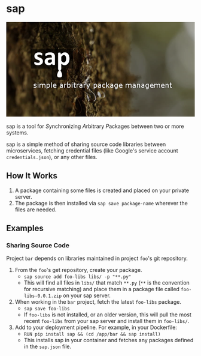 # sap

![sap header image](sap-800x400.png?raw=true)

sap is a tool for *S*ynchronizing *A*rbitrary *P*ackages between
two or more systems.

sap is a simple method of sharing source code libraries between microservices,
fetching credential files (like Google's service account `credentials.json`),
or any other files.

## How It Works

1. A package containing some files is created and placed on your private server.
2. The package is then installed via `sap save package-name` wherever the files are needed.

## Examples

### Sharing Source Code

Project `bar` depends on libraries maintained in project `foo`'s git repository.

1. From the `foo`'s get repository, create your package.
    * `sap source add foo-libs libs/ -p "**.py"`
    * This will find all files in `libs/` that match `**.py` (`**` is the convention for recursive matching) and place them in a package file called `foo-libs-0.0.1.zip` on your sap server.
2. When working in the `bar` project, fetch the latest `foo-libs` package.
    * `sap save foo-libs`
    * If `foo-libs` is not installed, or an older version, this will pull the most recent `foo-libs` from your sap server and install them in `foo-libs/`.
3. Add to your deployment pipeline. For example, in your Dockerfile:
    * `RUN pip install sap && (cd /app/bar && sap install)`
    * This installs sap in your container and fetches any packages defined in the `sap.json` file.

